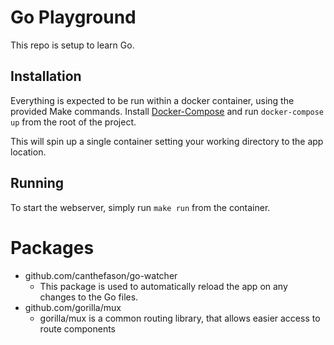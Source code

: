# Go Playground

This repo is setup to learn Go.

## Installation

Everything is expected to be run within a docker container, using the provided Make commands.
Install [Docker-Compose](https://docs.docker.com/install/) and run `docker-compose up` from the root of the project.

This will spin up a single container setting your working directory to the app location.

## Running

To start the webserver, simply run `make run` from the container.

# Packages

* github.com/canthefason/go-watcher
  * This package is used to automatically reload the app on any changes to the Go files.
* github.com/gorilla/mux
  * gorilla/mux is a common routing library, that allows easier access to route components

